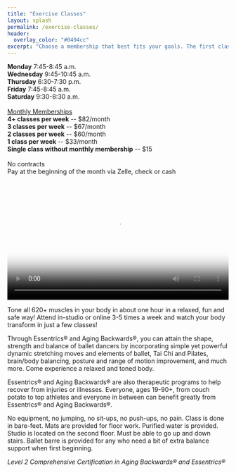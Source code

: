 ```yaml
---
title: "Exercise Classes"
layout: splash
permalink: /exercise-classes/
header:
  overlay_color: "#0494cc"
excerpt: "Choose a membership that best fits your goals. The first class is **always** free"
---
```


<!--<table>
  <colgroup>
    <col span="1" style="width: 70%;">
    <col span="1" style="width: 30%;">
  </colgroup>
 
  <tbody>
  <tr>
    <td>
      <video class="video" width="100%" poster="/assets/images/family_package.png" controls="true" autobuffer="true">
        <source src="/assets/videos/essentrics.mp4" type="video/mp4">
      </video>
    </td>
    <td>
      <b>MWF</b> 7:45-8:45 a.m.<br>
      <b>Saturdays</b> 9:30-8:30 a.m.<br>
      <b>W Eve</b> 6:30-7:30 p.m.<br><br>
      <u>Monthly Memberships</u><br>
      <b>4+ classes per week</b> -- $82/month<br>
      <b>3 classes per week</b> -- $67/month<br>
      <b>2 classes per week</b> -- $60/month<br>
      <b>1 class per week</b> -- $33/month<br>
      <b>Single class without monthly membership</b> -- $15<br><br>
      No contracts<br><br>
      Pay at the beginning of the month via Zelle, check or cash<br>
    </td>
  </tr>
  </tbody>
</table>-->

<b>Monday</b> 7:45-8:45 a.m.<br>
<b>Wednesday</b> 9:45-10:45 a.m.<br>
<b>Thursday</b> 6:30-7:30 p.m.<br>
<b>Friday</b> 7:45-8:45 a.m.<br>
<b>Saturday</b> 9:30-8:30 a.m.<br><br>
<u>Monthly Memberships</u><br>
<b>4+ classes per week</b> -- $82/month<br>
<b>3 classes per week</b> -- $67/month<br>
<b>2 classes per week</b> -- $60/month<br>
<b>1 class per week</b> -- $33/month<br>
<b>Single class without monthly membership</b> -- $15<br><br>
No contracts<br>
Pay at the beginning of the month via Zelle, check or cash<br><br>

<video class="video" width="100%" poster="/assets/images/family_package1.png" controls="true" autobuffer="true">
  <source src="/assets/videos/essentrics.mp4" type="video/mp4">
</video><br>

Tone all 620+ muscles in your body in about one hour in a relaxed, fun and safe way! Attend in-studio or online 3-5 times a week and watch your body transform in just a few classes!

Through Essentrics® and Aging Backwards®, you can attain the shape, strength and balance of ballet dancers by incorporating simple yet powerful dynamic stretching moves and elements of ballet, Tai Chi and Pilates, brain/body balancing, posture and range of motion improvement, and much more. Come experience a relaxed and toned body.

Essentrics® and Aging Backwards® are also therapeutic programs to help recover from injuries or illnesses. Everyone, ages 19-90+, from couch potato to top athletes and everyone in between can benefit greatly from Essentrics® and Aging Backwards®.

No equipment, no jumping, no sit-ups, no push-ups, no pain. Class is done in bare-feet. Mats are provided for floor work. Purified water is provided. Studio is located on the second floor. Must be able to go up and down stairs. Ballet barre is provided for any who need a bit of extra balance support when first beginning.

<i>Level 2 Comprehensive Certification in Aging Backwards® and Essentrics®</i>

